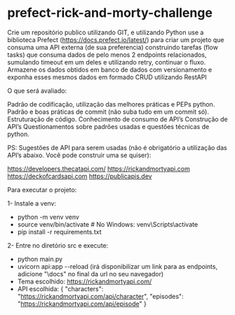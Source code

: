 # prefect-rick-and-morty-challenge

Crie um repositório publico utilizando GIT, e utilizando Python use a biblioteca Prefect (https://docs.prefect.io/latest/) para criar um projeto que consuma uma API externa (de sua preferencia) construindo tarefas (flow tasks) que consuma dados de pelo menos 2 endpoints relacionados, sumulando timeout em um deles e utilizando retry, continuar o fluxo. Armazene os dados obtidos em banco de dados com versionamento e exponha esses mesmos dados em formado CRUD utilizando RestAPI

 

O que será avaliado:

 

Padrão de codificação, utilização das melhores práticas e PEPs python.
Padrão e boas práticas de commit (não suba tudo em um commit só).
Estruturação de código.
Conhecimento de consumo de API’s
Construção de API’s
Questionamentos sobre padrões usadas e questões técnicas de python.
 

PS: Sugestões de API para serem usadas (não é obrigatório a utilização das API’s abaixo. Você pode construir uma se quiser):

https://developers.thecatapi.com/
https://rickandmortyapi.com
https://deckofcardsapi.com
https://publicapis.dev



Para executar o projeto:

1- Instale a venv:
 - python -m venv venv 
 - source venv/bin/activate  # No Windows: venv\Scripts\activate 
 - pip install -r requirements.txt

2- Entre no diretório src e execute:
 - python main.py
 - uvicorn api:app --reload (irá disponibilizar um link para as endpoints, 
adicione "\docs" no final da url no seu navegador)
 - Tema escolhido: https://rickandmortyapi.com/ 
 - API escolhida: {
  "characters": "https://rickandmortyapi.com/api/character",
  "episodes": "https://rickandmortyapi.com/api/episode"
}